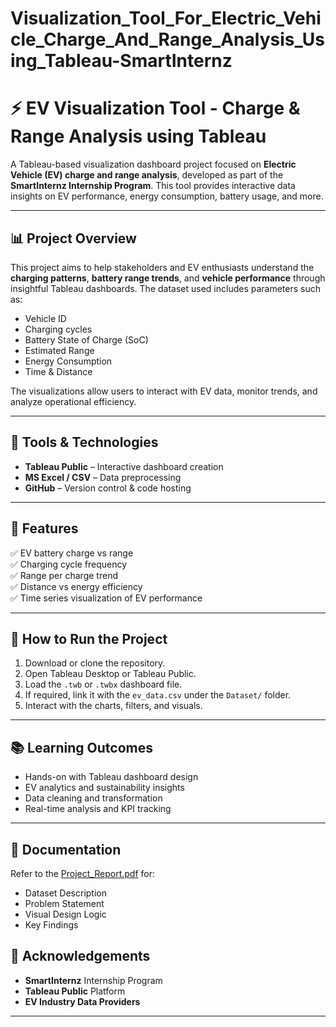 # Visualization_Tool_For_Electric_Vehicle_Charge_And_Range_Analysis_Using_Tableau-SmartInternz


# ⚡ EV Visualization Tool - Charge & Range Analysis using Tableau

A Tableau-based visualization dashboard project focused on **Electric Vehicle (EV) charge and range analysis**, developed as part of the **SmartInternz Internship Program**. This tool provides interactive data insights on EV performance, energy consumption, battery usage, and more. 

---

## 📊 Project Overview

This project aims to help stakeholders and EV enthusiasts understand the **charging patterns**, **battery range trends**, and **vehicle performance** through insightful Tableau dashboards. The dataset used includes parameters such as:

- Vehicle ID
- Charging cycles
- Battery State of Charge (SoC)
- Estimated Range
- Energy Consumption
- Time & Distance

The visualizations allow users to interact with EV data, monitor trends, and analyze operational efficiency.

---

## 🧰 Tools & Technologies

- **Tableau Public** – Interactive dashboard creation
- **MS Excel / CSV** – Data preprocessing
- **GitHub** – Version control & code hosting

---

## 📌 Features

✅ EV battery charge vs range  
✅ Charging cycle frequency  
✅ Range per charge trend  
✅ Distance vs energy efficiency  
✅ Time series visualization of EV performance  

---

## 🧪 How to Run the Project

1. Download or clone the repository.
2. Open Tableau Desktop or Tableau Public.
3. Load the `.twb` or `.twbx` dashboard file.
4. If required, link it with the `ev_data.csv` under the `Dataset/` folder.
5. Interact with the charts, filters, and visuals.

---

## 📚 Learning Outcomes

- Hands-on with Tableau dashboard design  
- EV analytics and sustainability insights  
- Data cleaning and transformation  
- Real-time analysis and KPI tracking  

---

## 📄 Documentation

Refer to the [Project_Report.pdf](./Project_Report.pdf) for:
- Dataset Description
- Problem Statement
- Visual Design Logic
- Key Findings


## 🌟 Acknowledgements

- **SmartInternz** Internship Program  
- **Tableau Public** Platform  
- **EV Industry Data Providers**

---